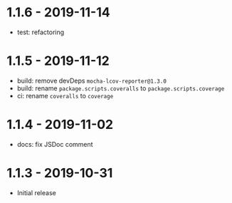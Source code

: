 # 1.1.6 - 2019-11-14

- test: refactoring

# 1.1.5 - 2019-11-12

- build: remove devDeps `mocha-lcov-reporter@1.3.0`
- build: rename `package.scripts.coveralls` to `package.scripts.coverage`
- ci: rename `coveralls` to `coverage`

# 1.1.4 - 2019-11-02

- docs: fix JSDoc comment

# 1.1.3 - 2019-10-31

- Initial release